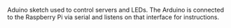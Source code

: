Aduino sketch used to control servers and LEDs. The Arduino is connected to the Raspberry Pi via serial and listens on that interface for instructions.
